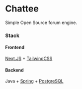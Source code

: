 # Chattee
Simple Open Source forum engine.
### Stack
#### Frontend
[Next.JS](https://nextjs.org/) + [TailwindCSS](https://tailwindcss.com/)
#### Backend
Java + [Spring](https://spring.io/) + [PostgreSQL](https://www.postgresql.org/)